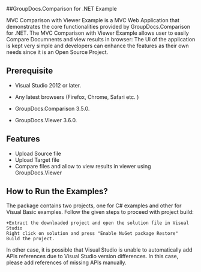 ##GroupDocs.Comparison for .NET Example

MVC Comparison with Viewer Example is a MVC Web  Application that demonstrates the core functionalities provided by GroupDocs.Comparison for .NET.
The MVC Comparison with Viewer Example allows user to easily Compare Documnents and view results in browser: 
The UI of the application is kept very simple and developers can enhance the features as their own needs since it is an 
Open Source Project.



## Prerequisite

+ Visual Studio 2012 or later.


+ Any latest browsers (Firefox, Chrome, Safari etc. )

+ GroupDocs.Comparison 3.5.0.

+ GroupDocs.Viewer 3.6.0.

## Features 



+ Upload Source file
+ Upload Target file
+ Compare files and allow to view results in viewer using GroupDocs.Viewer


## How to Run the Examples?

The package contains two projects, one for C# examples and other for Visual Basic examples. Follow the given steps to proceed with project build:

    +Extract the downloaded project and open the solution file in Visual Studio
    Right click on solution and press "Enable NuGet package Restore"
    Build the project.

In other case, it is possible that Visual Studio is unable to automatically add APIs references due to Visual Studio version differences. In this case, please add references of missing APIs manually.
